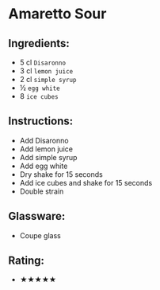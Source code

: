 # Amaretto Sour

## Ingredients:
- 5 cl `Disaronno`
- 3 cl `lemon juice`
- 2 cl `simple syrup`
- ½ `egg white`
- 8 `ice cubes`

## Instructions:
- Add Disaronno
- Add lemon juice
- Add simple syrup
- Add egg white
- Dry shake for 15 seconds
- Add ice cubes and shake for 15 seconds
- Double strain

## Glassware:
- Coupe glass

## Rating:
- ★★★★★
